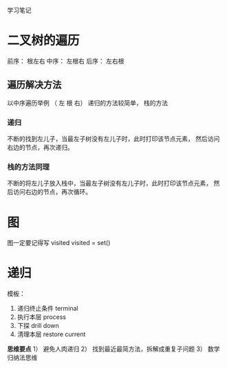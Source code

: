 学习笔记

# 二叉树的遍历
前序： 根左右
中序： 左根右
后序： 左右根


## 遍历解决方法
以中序遍历举例 （ 左 根 右）
递归的方法较简单， 栈的方法

### 递归
不断的找到左儿子，当最左子树没有左儿子时，此时打印该节点元素， 然后访问右边的节点，再次递归。

### 栈的方法同理
不断的将左儿子放入栈中，当最左子树没有左儿子时，此时打印该节点元素， 然后访问右边的节点，再次循环。


# 图
图一定要记得写 visited
visited = set()

# 递归
模板：
1. 递归终止条件 terminal
2. 执行本层     process
3. 下探         drill down
4. 清理本层     restore current

**思维要点**
1） 避免人肉递归
2） 找到最近最简方法，拆解成重复子问题
3） 数学归纳法思维
